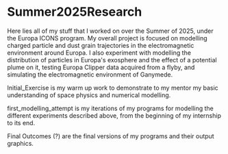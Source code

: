 # Summer2025Research

Here lies all of my stuff that I worked on over the Summer of 2025, under the Europa ICONS program. My overall project is focused on modelling
charged particle and dust grain trajectories in the electromagnetic environment around Europa. I also experiment with modelling the distribution
of particles in Europa's exosphere and the effect of a potential plume on it, testing Europa Clipper data acquired from a flyby, and simulating 
the electromagnetic environment of Ganymede.

Initial_Exercise is my warm up work to demonstrate to my mentor my basic understanding of space physics and numerical modelling.

first_modelling_attempt is my iterations of my programs for modelling the different experiments described above, from the beginning of my internship to its end.

Final Outcomes (?) are the final versions of my programs and their output graphics.
